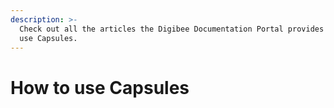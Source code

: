```yaml
---
description: >-
  Check out all the articles the Digibee Documentation Portal provides on how to
  use Capsules.
---
```


# How to use Capsules

